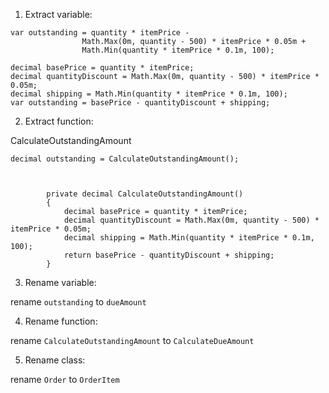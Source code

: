 ﻿1. Extract variable:

```
var outstanding = quantity * itemPrice -
                Math.Max(0m, quantity - 500) * itemPrice * 0.05m +
                Math.Min(quantity * itemPrice * 0.1m, 100);
```

```
decimal basePrice = quantity * itemPrice;
decimal quantityDiscount = Math.Max(0m, quantity - 500) * itemPrice * 0.05m;
decimal shipping = Math.Min(quantity * itemPrice * 0.1m, 100);
var outstanding = basePrice - quantityDiscount + shipping;
```

2. Extract function:

CalculateOutstandingAmount


```
decimal outstanding = CalculateOutstandingAmount();
```

```


        private decimal CalculateOutstandingAmount()
        {
            decimal basePrice = quantity * itemPrice;
            decimal quantityDiscount = Math.Max(0m, quantity - 500) * itemPrice * 0.05m;
            decimal shipping = Math.Min(quantity * itemPrice * 0.1m, 100);
            return basePrice - quantityDiscount + shipping;
        }

```

3. Rename variable:

rename `outstanding` to `dueAmount`

4. Rename function:

rename `CalculateOutstandingAmount` to `CalculateDueAmount`

5. Rename class:

rename `Order` to `OrderItem`